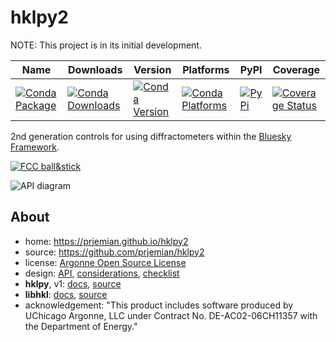 # hklpy2

NOTE:  This project is in its initial development.

| Name | Downloads | Version | Platforms | PyPI | Coverage |
| --- | --- | --- | --- | --- | --- |
| [![Conda Package](https://img.shields.io/badge/package-hklpy2-green.svg)](https://anaconda.org/conda-forge/hklpy2) | [![Conda Downloads](https://img.shields.io/conda/dn/conda-forge/hklpy2.svg)](https://anaconda.org/conda-forge/hklpy2) | [![Conda Version](https://img.shields.io/conda/vn/conda-forge/hklpy2.svg)](https://anaconda.org/conda-forge/hklpy2) | [![Conda Platforms](https://img.shields.io/conda/pn/conda-forge/hklpy2.svg)](https://anaconda.org/conda-forge/hklpy2) | [![PyPi](https://img.shields.io/pypi/v/hklpy2.svg)](https://pypi.python.org/pypi/hklpy2) | [![Coverage Status](https://coveralls.io/repos/github/prjemian/hklpy2/badge.svg?branch=main)](https://coveralls.io/github/prjemian/hklpy2?branch=main) |

2nd generation controls for using diffractometers within the [Bluesky
Framework](https://blueskyproject.io).

[![FCC ball&stick](/docs/source/_static/fcc-ball-and-stick.jpg)](https://worldrecord.r-krickl.com/en/)

![API diagram](/docs/source/_static/hklpy2-block-diagram.png)

## About

- home: https://prjemian.github.io/hklpy2
- source: https://github.com/prjemian/hklpy2
- license: [Argonne Open Source License](/LICENSE)
- design: [API](/docs/source/api.rst), [considerations](/docs/source//design-discussion.md), [checklist](/docs/source/checklist_v2.md)
- **hklpy**, v1: [docs](https://blueskyproject.io/hklpy/), [source](https://github.com/bluesky/hklpy)
- **libhkl**: [docs](https://people.debian.org/~picca/hkl/hkl.html),  [source](https://repo.or.cz/hkl.git)
- acknowledgement:
  "This product includes software produced by UChicago Argonne,
  LLC under Contract No. DE-AC02-06CH11357 with the Department of Energy."
